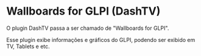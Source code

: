 # Wallboards for GLPI (DashTV)
O plugin DashTV passa a ser chamado de "Wallboards for GLPI".

Esse plugin exibe informações e gráficos do GLPI, podendo ser exibido em TV, Tablets e etc.

